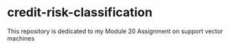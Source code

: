 # credit-risk-classification
This repository is dedicated to my  Module 20 Assignment on support vector machines
